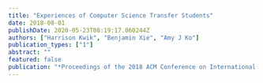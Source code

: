 ```yaml
---
title: "Experiences of Computer Science Transfer Students"
date: 2018-08-01
publishDate: 2020-05-23T08:19:17.060244Z
authors: ["Harrison Kwik", "Benjamin Xie", "Amy J Ko"]
publication_types: ["1"]
abstract: ""
featured: false
publication: "*Proceedings of the 2018 ACM Conference on International Computing Education Research*"
---
```


